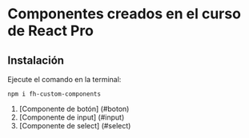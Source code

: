 # Componentes creados en el curso de React Pro


## Instalación

Ejecute el comando en la terminal:

```
npm i fh-custom-components
```

1. [Componente de botón] (#boton)
2. [Componente de input] (#input)
3. [Componente de select] (#select)
